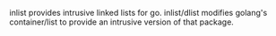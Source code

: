 inlist provides intrusive linked lists for go. inlist/dlist modifies golang's container/list to provide an intrusive version of that package.

